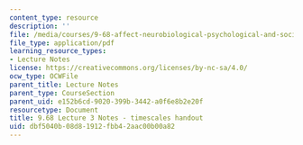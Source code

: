 ```yaml
---
content_type: resource
description: ''
file: /media/courses/9-68-affect-neurobiological-psychological-and-sociocultural-counterparts-of-feelings-spring-2013/dbf5040b08d81912fbb42aac00b00a82_MIT9_68S13_Tmscls_L3.pdf
file_type: application/pdf
learning_resource_types:
- Lecture Notes
license: https://creativecommons.org/licenses/by-nc-sa/4.0/
ocw_type: OCWFile
parent_title: Lecture Notes
parent_type: CourseSection
parent_uid: e152b6cd-9020-399b-3442-a0f6e8b2e20f
resourcetype: Document
title: 9.68 Lecture 3 Notes - timescales handout
uid: dbf5040b-08d8-1912-fbb4-2aac00b00a82
---
```

